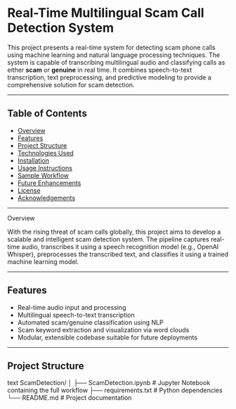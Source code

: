 # Real-Time Multilingual Scam Call Detection System

This project presents a real-time system for detecting scam phone calls using machine learning and natural language processing techniques. The system is capable of transcribing multilingual audio and classifying calls as either **scam** or **genuine** in real time. It combines speech-to-text transcription, text preprocessing, and predictive modeling to provide a comprehensive solution for scam detection.

---

## Table of Contents

- [Overview](#overview)
- [Features](#features)
- [Project Structure](#project-structure)
- [Technologies Used](#technologies-used)
- [Installation](#installation)
- [Usage Instructions](#usage-instructions)
- [Sample Workflow](#sample-workflow)
- [Future Enhancements](#future-enhancements)
- [License](#license)
- [Acknowledgements](#acknowledgements)

---

Overview

With the rising threat of scam calls globally, this project aims to develop a scalable and intelligent scam detection system. The pipeline captures real-time audio, transcribes it using a speech recognition model (e.g., OpenAI Whisper), preprocesses the transcribed text, and classifies it using a trained machine learning model.

---

## Features

- Real-time audio input and processing
- Multilingual speech-to-text transcription
- Automated scam/genuine classification using NLP
- Scam keyword extraction and visualization via word clouds
- Modular, extensible codebase suitable for future deployments

---

## Project Structure

text
ScamDetection/
│
├── ScamDetection.ipynb       # Jupyter Notebook containing the full workflow
├── requirements.txt          # Python dependencies
└── README.md                 # Project documentation